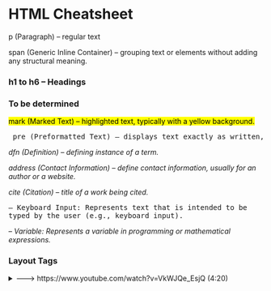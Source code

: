 # HTML Cheatsheet

<p>p (Paragraph) – regular text</p>

<span>span (Generic Inline Container) – grouping text or elements without adding any structural meaning.</span>

### h1 to h6 – Headings

### To be determined

<mark> mark (Marked Text) – highlighted text, typically with a yellow background.</mark>

<pre> pre (Preformatted Text) – displays text exactly as written, preserving whitespace and line breaks.</pre>

<dfn> dfn (Definition) – defining instance of a term.</dfn>

<address> address (Contact Information) – define contact information, usually for an author or a website.</address>

<cite> cite (Citation) – title of a work being cited.</cite>

<kbd> – Keyboard Input: Represents text that is intended to be typed by the user (e.g., keyboard input).</kbd>

<var> – Variable: Represents a variable in programming or mathematical expressions.</var>

### Layout Tags

<details> & <summary> ---> https://www.youtube.com/watch?v=VkWJQe_EsjQ (4:20)